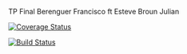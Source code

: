 TP Final Berenguer Francisco ft Esteve Broun Julian

[![Coverage Status](https://coveralls.io/repos/github/BerenguerFrancisco/TpFinal2017/badge.svg?branch=master)](https://coveralls.io/github/BerenguerFrancisco/TpFinal2017?branch=master)

[![Build Status](https://travis-ci.org/BerenguerFrancisco/TpFinal2017.svg?branch=master)](https://travis-ci.org/BerenguerFrancisco/TpFinal2017)

